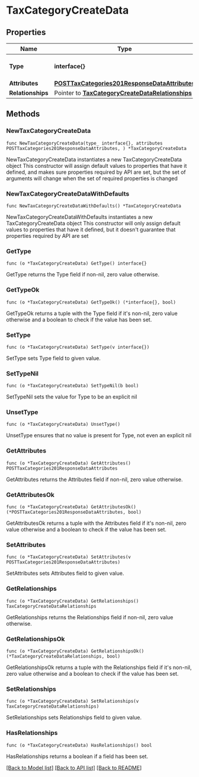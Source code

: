 # TaxCategoryCreateData

## Properties

Name | Type | Description | Notes
------------ | ------------- | ------------- | -------------
**Type** | **interface{}** | The resource&#39;s type | 
**Attributes** | [**POSTTaxCategories201ResponseDataAttributes**](POSTTaxCategories201ResponseDataAttributes.md) |  | 
**Relationships** | Pointer to [**TaxCategoryCreateDataRelationships**](TaxCategoryCreateDataRelationships.md) |  | [optional] 

## Methods

### NewTaxCategoryCreateData

`func NewTaxCategoryCreateData(type_ interface{}, attributes POSTTaxCategories201ResponseDataAttributes, ) *TaxCategoryCreateData`

NewTaxCategoryCreateData instantiates a new TaxCategoryCreateData object
This constructor will assign default values to properties that have it defined,
and makes sure properties required by API are set, but the set of arguments
will change when the set of required properties is changed

### NewTaxCategoryCreateDataWithDefaults

`func NewTaxCategoryCreateDataWithDefaults() *TaxCategoryCreateData`

NewTaxCategoryCreateDataWithDefaults instantiates a new TaxCategoryCreateData object
This constructor will only assign default values to properties that have it defined,
but it doesn't guarantee that properties required by API are set

### GetType

`func (o *TaxCategoryCreateData) GetType() interface{}`

GetType returns the Type field if non-nil, zero value otherwise.

### GetTypeOk

`func (o *TaxCategoryCreateData) GetTypeOk() (*interface{}, bool)`

GetTypeOk returns a tuple with the Type field if it's non-nil, zero value otherwise
and a boolean to check if the value has been set.

### SetType

`func (o *TaxCategoryCreateData) SetType(v interface{})`

SetType sets Type field to given value.


### SetTypeNil

`func (o *TaxCategoryCreateData) SetTypeNil(b bool)`

 SetTypeNil sets the value for Type to be an explicit nil

### UnsetType
`func (o *TaxCategoryCreateData) UnsetType()`

UnsetType ensures that no value is present for Type, not even an explicit nil
### GetAttributes

`func (o *TaxCategoryCreateData) GetAttributes() POSTTaxCategories201ResponseDataAttributes`

GetAttributes returns the Attributes field if non-nil, zero value otherwise.

### GetAttributesOk

`func (o *TaxCategoryCreateData) GetAttributesOk() (*POSTTaxCategories201ResponseDataAttributes, bool)`

GetAttributesOk returns a tuple with the Attributes field if it's non-nil, zero value otherwise
and a boolean to check if the value has been set.

### SetAttributes

`func (o *TaxCategoryCreateData) SetAttributes(v POSTTaxCategories201ResponseDataAttributes)`

SetAttributes sets Attributes field to given value.


### GetRelationships

`func (o *TaxCategoryCreateData) GetRelationships() TaxCategoryCreateDataRelationships`

GetRelationships returns the Relationships field if non-nil, zero value otherwise.

### GetRelationshipsOk

`func (o *TaxCategoryCreateData) GetRelationshipsOk() (*TaxCategoryCreateDataRelationships, bool)`

GetRelationshipsOk returns a tuple with the Relationships field if it's non-nil, zero value otherwise
and a boolean to check if the value has been set.

### SetRelationships

`func (o *TaxCategoryCreateData) SetRelationships(v TaxCategoryCreateDataRelationships)`

SetRelationships sets Relationships field to given value.

### HasRelationships

`func (o *TaxCategoryCreateData) HasRelationships() bool`

HasRelationships returns a boolean if a field has been set.


[[Back to Model list]](../README.md#documentation-for-models) [[Back to API list]](../README.md#documentation-for-api-endpoints) [[Back to README]](../README.md)


